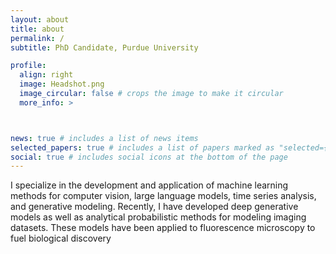 ```yaml
---
layout: about
title: about
permalink: /
subtitle: PhD Candidate, Purdue University

profile:
  align: right
  image: Headshot.png
  image_circular: false # crops the image to make it circular
  more_info: > 



news: true # includes a list of news items
selected_papers: true # includes a list of papers marked as "selected={true}"
social: true # includes social icons at the bottom of the page
---
```


I specialize in the development and application of machine learning methods for computer vision, large language models, time series analysis, and generative modeling. Recently, I have developed deep generative models as well as analytical probabilistic methods for modeling imaging datasets. These models have been applied to fluorescence microscopy to fuel biological discovery

